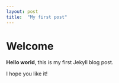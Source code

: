 ```yaml
---
layout: post
title:  "My first post"
---
```


# Welcome

**Hello world**, this is my first Jekyll blog post.

I hope you like it!